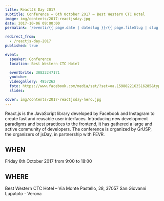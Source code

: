 ```yaml
---
title: ReactJS Day 2017
subtitle: Conference – 6th October 2017 – Best Western CTC Hotel
image: img/contents/2017-reactjsday.jpg
date: 2017-10-06 09:00:00
permalink: '/eventi/{{ page.date | dateslug }}/{{ page.fileSlug | slug }}/index.html'

redirect_from:
  - /reactjs-day-2017
published: true

event:
  speaker: Conference
  location: Best Western CTC Hotel

  eventbrite: 30822247171
  youtube:
  videogallery: 4857262
  foto: https://www.facebook.com/media/set/?set=oa.1598822163516285&type=3
  slides:

cover: img/contents/2017-reactjsday-hero.jpg
---
```


React.js is the JavaScript library developed by Facebook and Instagram to create fast and reusable user interfaces. Introducing new development paradigms and best practices to the frontend, it has gathered a large and active community of developers. The conference is organized by GrUSP, the organizers of jsDay, in partnership with FEVR.

## WHEN

Friday 6th October 2017 from 9:00 to 18:00

## WHERE

Best Western CTC Hotel – Via Monte Pastello, 28, 37057 San Giovanni Lupatoto - Verona
